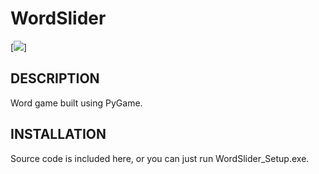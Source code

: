 WordSlider
==========
 
[![][Icon]]                                                                                                                                                               
 
## DESCRIPTION
 
Word game built using PyGame.
 
## INSTALLATION
 
Source code is included here, or you can just run WordSlider_Setup.exe.
 
[Icon]: http://suttree.com/images/WordSlider.gif
